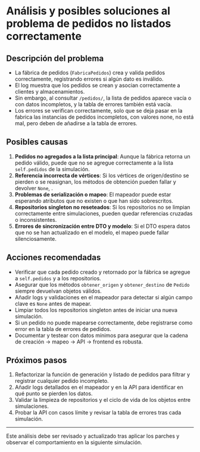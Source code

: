 # Análisis y posibles soluciones al problema de pedidos no listados correctamente

## Descripción del problema
- La fábrica de pedidos (`FabricaPedidos`) crea y valida pedidos correctamente, registrando errores si algún dato es inválido.
- El log muestra que los pedidos se crean y asocian correctamente a clientes y almacenamientos.
- Sin embargo, al consultar `/pedidos/`, la lista de pedidos aparece vacía o con datos incompletos, y la tabla de errores también está vacía.
- Los errores se verifican correctamente, solo que se deja pasar en la fabrica las instancias de pedidos incompletos, con valores none, no está mal, pero deben de añadirse a la tabla de errores.

## Posibles causas
1. **Pedidos no agregados a la lista principal**: Aunque la fábrica retorna un pedido válido, puede que no se agregue correctamente a la lista `self.pedidos` de la simulación.
2. **Referencia incorrecta de vértices**: Si los vértices de origen/destino se pierden o se reasignan, los métodos de obtención pueden fallar y devolver `None`, .
3. **Problemas de serialización o mapeo**: El mapeador puede estar esperando atributos que no existen o que han sido sobrescritos.
4. **Repositorios singleton no reseteados**: Si los repositorios no se limpian correctamente entre simulaciones, pueden quedar referencias cruzadas o inconsistentes.
5. **Errores de sincronización entre DTO y modelo**: Si el DTO espera datos que no se han actualizado en el modelo, el mapeo puede fallar silenciosamente.

## Acciones recomendadas
- Verificar que cada pedido creado y retornado por la fábrica se agregue a `self.pedidos` y a los repositorios.
- Asegurar que los métodos `obtener_origen` y `obtener_destino` de `Pedido` siempre devuelvan objetos válidos.
- Añadir logs y validaciones en el mapeador para detectar si algún campo clave es `None` antes de mapear.
- Limpiar todos los repositorios singleton antes de iniciar una nueva simulación.
- Si un pedido no puede mapearse correctamente, debe registrarse como error en la tabla de errores de pedidos.
- Documentar y testear con datos mínimos para asegurar que la cadena de creación → mapeo → API → frontend es robusta.

## Próximos pasos
1. Refactorizar la función de generación y listado de pedidos para filtrar y registrar cualquier pedido incompleto.
2. Añadir logs detallados en el mapeador y en la API para identificar en qué punto se pierden los datos.
3. Validar la limpieza de repositorios y el ciclo de vida de los objetos entre simulaciones.
4. Probar la API con casos límite y revisar la tabla de errores tras cada simulación.

---

Este análisis debe ser revisado y actualizado tras aplicar los parches y observar el comportamiento en la siguiente simulación.
